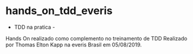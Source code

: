 # hands_on_tdd_everis
- TDD na pratica -  

Hands On realizado como complemento no treinamento de TDD Realizado por Thomas Elton Kapp na everis Brasil em 05/08/2019.
